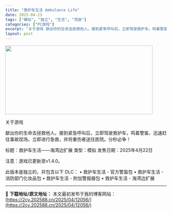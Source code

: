 ```yaml
---
title: "救护车生活 Ambulance Life"
date: 2025-04-23
tags: ["模拟", "独立", "生活", "驾驶"]
categories: ["PC游戏"]
excerpt: "关于游戏 献出你的生命去拯救他人。接到紧急呼叫后，立即驾驶救护车，鸣着警笛，迅速赶往事故现场。立即进行急救，并将重伤者送往医院。分秒必争！ 标题：救护车生活——海湾边扩展 类型：模拟 发售日期：2025年4月22日 注意：游戏已更新至v1.4.0。 此版本是独立的，并包含以下 DLC： • 救护车生&hellip;"
layout: post
---
```


<img class="aligncenter size-full wp-image-12047" src="https://2cy.202588.cn/wp-content/uploads/2025/04/2025042314103184.webp" alt="" width="460" height="215" />

关于游戏

献出你的生命去拯救他人。接到紧急呼叫后，立即驾驶救护车，鸣着警笛，迅速赶往事故现场。立即进行急救，并将重伤者送往医院。分秒必争！

标题：救护车生活——海湾边扩展
类型：模拟
发售日期：2025年4月22日

注意：游戏已更新至v1.4.0。

此版本是独立的，并包含以下 DLC：
• 救护车生活 - 官方警笛包
• 救护车生活 - 消防部门化妆品包
• 救护车生活 - 附加警报器包
• 救护车生活 - 海湾边扩展

---
📖 **下载地址/原文地址：** 本文最初发布于我的博客网站：[https://2cy.202588.cn/2025/04/12056/](https://2cy.202588.cn/2025/04/12056/)
